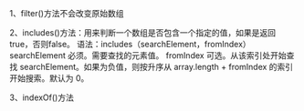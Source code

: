 1、filter()方法不会改变原始数组

2、includes()方法：用来判断一个数组是否包含一个指定的值，如果是返回 true，否则false。
语法：includes（searchElement，fromIndex）
searchElement	必须。需要查找的元素值。
fromIndex	    可选。从该索引处开始查找 searchElement。如果为负值，则按升序从 array.length + fromIndex 的索引开始搜索。默认为 0。

3、indexOf()方法


